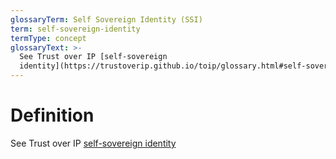 ```yaml
---
glossaryTerm: Self Sovereign Identity (SSI)
term: self-sovereign-identity
termType: concept
glossaryText: >-
  See Trust over IP [self-sovereign
  identity](https://trustoverip.github.io/toip/glossary.html#self-sovereign-identity)
---
```

# Definition
See Trust over IP [self-sovereign identity](https://trustoverip.github.io/toip/glossary.html#self-sovereign-identity) 
